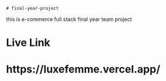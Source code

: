     # final-year-project     
this is e-commerce full stack final year   team  project   
<h1>Live Link</h1>   
<h1>https://luxefemme.vercel.app/</h1>    
 


         
   
    
 
 
 
